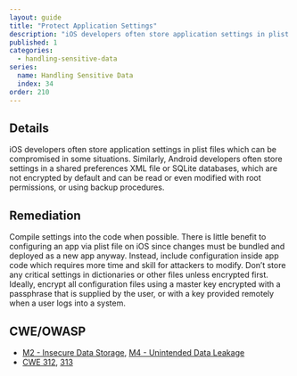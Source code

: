 ```yaml
---
layout: guide
title: "Protect Application Settings"
description: "iOS developers often store application settings in plist files which can be compromised in some situations."
published: 1
categories:
  - handling-sensitive-data
series:
  name: Handling Sensitive Data
  index: 34
order: 210
--- 
```


## Details 

iOS developers often store application settings in plist files which can be compromised in some situations. Similarly, Android developers often store settings in a shared preferences XML file or SQLite databases, which are not encrypted by default and can be read or even modified with root permissions, or using backup procedures.

## Remediation

Compile settings into the code when possible. There is little benefit to configuring an app via plist file on iOS since changes must be bundled and deployed as a new app anyway. Instead, include configuration inside app code which requires more time and skill for attackers to modify.  Don’t store any critical settings in dictionaries or other files unless encrypted first. Ideally, encrypt all configuration files using a master key encrypted with a passphrase that is supplied by the user, or with a key provided remotely when a user logs into a system.

## CWE/OWASP

 * [M2 - Insecure Data Storage](https://www.owasp.org/index.php/Mobile_Top_10_2014-M2), [M4 - Unintended Data Leakage](https://www.owasp.org/index.php/Mobile_Top_10_2014-M4)
 * [CWE 312](http://cwe.mitre.org/data/definitions/312.html), [313](http://cwe.mitre.org/data/definitions/313.html)
